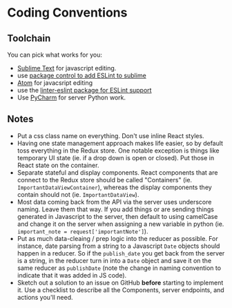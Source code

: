 Coding Conventions
==================

Toolchain
---------
You can pick what works for you:

 * [Sublime Text](http://www.sublimetext.com) for javascript editing.
  * use [package control to add ESLint to sublime](https://packagecontrol.io/packages/ESLint)
 * [Atom](https://atom.io) for javacsript editing
  * use the [linter-eslint package for ESLint support](https://atom.io/packages/linter-eslint)
 * Use [PyCharm](https://www.jetbrains.com/pycharm/) for server Python work.

Notes
-----

 * Put a css class name on everything.  Don't use inline React styles.
 * Having one state management approach makes life easier, so by default toss everything
   in the Redux store.  One notable exception is things like temporary UI state (ie. if a drop
   down is open or closed).  Put those in React state on the container.
 * Separate stateful and display components.  React components that are connect to the Redux store
   should be called "Containers" (ie. `ImportantDataViewContainer`), whereas the display components they
   contain should not (ie. `ImportantDataView`).
 * Most data coming back from the API via the server uses underscore naming.  Leave them that way.  If you add
   things or are sending things generated in Javascript to the server, then default to using camelCase and change
   it on the server when assigning a new variable in python (ie. `important_note = request['importantNote']`).
 * Put as much data-cleaing / prep logic into the reducer as possible.  For instance, date parsing from a string
   to a Javascript `Date` objects should happen in a reducer.  So if the `publish_date` you get back from the server
   is a string, in the reducer turn in into a `Date` object and save it on the same reducer as `publishDate`
   (note the change in naming convention to indicate that it was added in JS code).
 * Sketch out a solution to an issue on GitHub **before** starting to implement it.  Use a checklist to describe
   all the Components, server endpoints, and actions you'll need.

